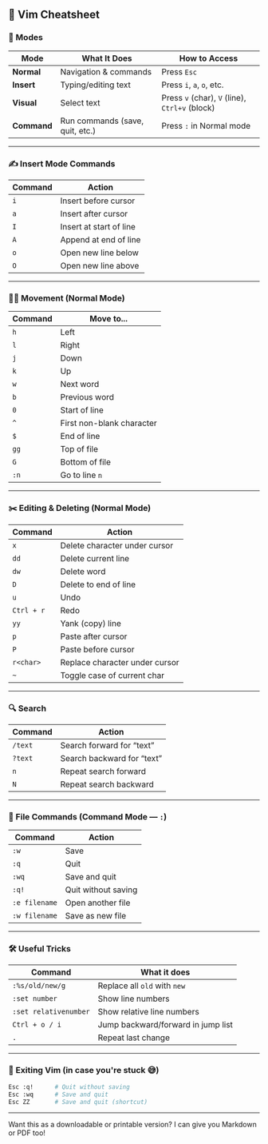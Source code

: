 

## 📝 **Vim Cheatsheet**

### 🧭 Modes

| Mode        | What It Does                    | How to Access            |
|-------------|----------------------------------|---------------------------|
| **Normal**  | Navigation & commands            | Press `Esc`               |
| **Insert**  | Typing/editing text              | Press `i`, `a`, `o`, etc. |
| **Visual**  | Select text                      | Press `v` (char), `V` (line), `Ctrl+v` (block) |
| **Command** | Run commands (save, quit, etc.)  | Press `:` in Normal mode  |

---

### ✍️ Insert Mode Commands

| Command | Action                        |
|---------|-------------------------------|
| `i`     | Insert before cursor          |
| `a`     | Insert after cursor           |
| `I`     | Insert at start of line       |
| `A`     | Append at end of line         |
| `o`     | Open new line below           |
| `O`     | Open new line above           |

---

### 🚶‍♂️ Movement (Normal Mode)

| Command | Move to...                     |
|---------|-------------------------------|
| `h`     | Left                           |
| `l`     | Right                          |
| `j`     | Down                           |
| `k`     | Up                             |
| `w`     | Next word                      |
| `b`     | Previous word                  |
| `0`     | Start of line                  |
| `^`     | First non-blank character      |
| `$`     | End of line                    |
| `gg`    | Top of file                    |
| `G`     | Bottom of file                 |
| `:n`    | Go to line `n`                 |

---

### ✂️ Editing & Deleting (Normal Mode)

| Command   | Action                           |
|-----------|----------------------------------|
| `x`       | Delete character under cursor    |
| `dd`      | Delete current line              |
| `dw`      | Delete word                      |
| `D`       | Delete to end of line            |
| `u`       | Undo                             |
| `Ctrl + r`| Redo                             |
| `yy`      | Yank (copy) line                 |
| `p`       | Paste after cursor               |
| `P`       | Paste before cursor              |
| `r<char>` | Replace character under cursor   |
| `~`       | Toggle case of current char      |

---

### 🔍 Search

| Command         | Action                      |
|-----------------|-----------------------------|
| `/text`         | Search forward for “text”   |
| `?text`         | Search backward for “text”  |
| `n`             | Repeat search forward       |
| `N`             | Repeat search backward      |

---

### 💾 File Commands (Command Mode — `:`)

| Command | Action                    |
|---------|---------------------------|
| `:w`    | Save                      |
| `:q`    | Quit                      |
| `:wq`   | Save and quit             |
| `:q!`   | Quit without saving       |
| `:e filename` | Open another file   |
| `:w filename` | Save as new file    |

---

### 🛠️ Useful Tricks

| Command      | What it does                         |
|--------------|--------------------------------------|
| `:%s/old/new/g` | Replace all `old` with `new`       |
| `:set number`   | Show line numbers                 |
| `:set relativenumber` | Show relative line numbers  |
| `Ctrl + o / i`  | Jump backward/forward in jump list|
| `.`            | Repeat last change                |

---

### 🚀 Exiting Vim (in case you're stuck 😅)

```bash
Esc :q!      # Quit without saving
Esc :wq      # Save and quit
Esc ZZ       # Save and quit (shortcut)
```

---

Want this as a downloadable or printable version? I can give you Markdown or PDF too!